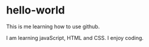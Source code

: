 # hello-world
This is me learning how to use github.

I am learning javaScript, HTML and CSS. I enjoy coding.
